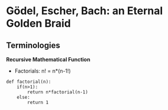 # Gödel, Escher, Bach: an Eternal Golden Braid

## Terminologies

__Recursive Mathematical Function__
- Factorials: n! = n*(n-1!) 

```
def factorial(n):
    if(n>1):
        return n*factorial(n-1)
    else:
        return 1
```

